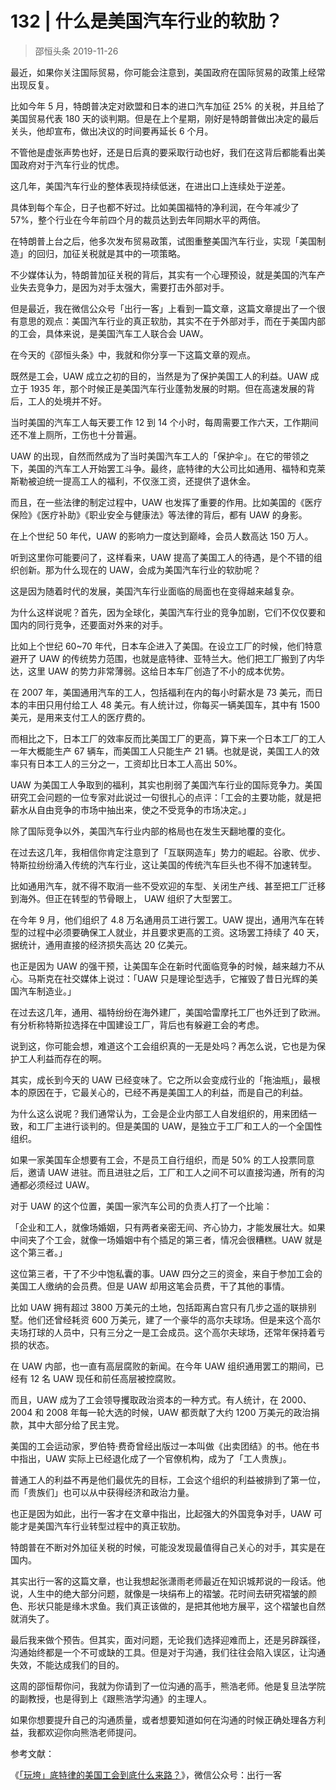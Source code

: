 # 132 | 什么是美国汽车行业的软肋？
> 邵恒头条
2019-11-26

最近，如果你关注国际贸易，你可能会注意到，美国政府在国际贸易的政策上经常出现反复。

比如今年 5 月，特朗普决定对欧盟和日本的进口汽车加征 25% 的关税，并且给了美国贸易代表 180 天的谈判期。但是在上个星期，刚好是特朗普做出决定的最后关头，他却宣布，做出决议的时间要再延长 6 个月。

不管他是虚张声势也好，还是日后真的要采取行动也好，我们在这背后都能看出美国政府对于汽车行业的忧虑。

这几年，美国汽车行业的整体表现持续低迷，在进出口上连续处于逆差。

具体到每个车企，日子也都不好过。比如美国福特的净利润，在今年减少了 57%，整个行业在今年前四个月的裁员达到去年同期水平的两倍。

在特朗普上台之后，他多次发布贸易政策，试图重整美国汽车行业，实现「美国制造」的回归，加征关税就是其中的一项策略。

不少媒体认为，特朗普加征关税的背后，其实有一个心理预设，就是美国的汽车产业失去竞争力，是因为对手太强大，需要打击外部对手。

但是最近，我在微信公众号「出行一客」上看到一篇文章，这篇文章提出了一个很有意思的观点：美国汽车行业的真正软肋，其实不在于外部对手，而在于美国内部的工会，具体来说，是美国汽车工人联合会 UAW。

在今天的《邵恒头条》中，我就和你分享一下这篇文章的观点。

既然是工会，UAW 成立之初的目的，当然是为了保护美国工人的利益。UAW 成立于 1935 年，那个时候正是美国汽车行业蓬勃发展的时期。但在高速发展的背后，工人的处境并不好。

当时美国的汽车工人每天要工作 12 到 14 个小时，每周需要工作六天，工作期间还不准上厕所，工伤也十分普遍。

UAW 的出现，自然而然成为了当时美国汽车工人的「保护伞」。在它的带领之下，美国的汽车工人开始罢工斗争。最终，底特律的大公司比如通用、福特和克莱斯勒被迫统一提高工人的福利，不仅涨工资，还提供了退休金。

而且，在一些法律的制定过程中，UAW 也发挥了重要的作用。比如美国的《医疗保险》《医疗补助》《职业安全与健康法》等法律的背后，都有 UAW 的身影。

在上个世纪 50 年代，UAW 的影响力一度达到巅峰，会员人数高达 150 万人。

听到这里你可能要问了，这样看来，UAW 提高了美国工人的待遇，是个不错的组织创新。那为什么现在的 UAW，会成为美国汽车行业的软肋呢？

这是因为随着时代的发展，美国汽车行业面临的局面也在变得越来越复杂。

为什么这样说呢？首先，因为全球化，美国汽车行业的竞争加剧，它们不仅仅要和国内的同行竞争，还要面对外来的对手。

比如上个世纪 60~70 年代，日本车企进入了美国。在设立工厂的时候，他们特意避开了 UAW 的传统势力范围，也就是底特律、亚特兰大。他们把工厂搬到了内华达，这里 UAW 的势力非常薄弱。这给日本车厂创造了不小的成本优势。

在 2007 年，美国通用汽车的工人，包括福利在内的每小时薪水是 73 美元，而日本的丰田只用付给工人 48 美元。有人统计过，你每买一辆美国车，其中有 1500 美元，是用来支付工人的医疗费的。

而相比之下，日本工厂的效率反而比美国工厂的更高，算下来一个日本工厂的工人一年大概能生产 67 辆车，而美国工人只能生产 21 辆。也就是说，美国工人的效率只有日本工人的三分之一，工资却比日本工人高出 50%。

UAW 为美国工人争取到的福利，其实也削弱了美国汽车行业的国际竞争力。美国研究工会问题的一位专家对此说过一句很扎心的点评：「工会的主要功能，就是把薪水从自由竞争的市场中抽出来，使之不受竞争的市场决定。」

除了国际竞争以外，美国汽车行业内部的格局也在发生天翻地覆的变化。

在过去这几年，我相信你肯定注意到了「互联网造车」势力的崛起。谷歌、优步、特斯拉纷纷涌入传统的汽车行业，这让美国的传统汽车巨头也不得不加速转型。

比如通用汽车，就不得不取消一些不受欢迎的车型、关闭生产线、甚至把工厂迁移到海外。但正在转型的节骨眼上， UAW 组织了大型罢工。

在今年 9 月，他们组织了 4.8 万名通用员工进行罢工。UAW 提出，通用汽车在转型的过程中必须要确保工人就业，并且要求更高的工资。这场罢工持续了 40 天，据统计，通用直接的经济损失高达 20 亿美元。

也正是因为 UAW 的强干预，让美国车企在新时代面临竞争的时候，越来越力不从心。马斯克在社交媒体上说过：「UAW 只是理论型选手，它摧毁了昔日光辉的美国汽车制造业。」

在过去这几年，通用、福特纷纷在海外建厂，美国哈雷摩托工厂也外迁到了欧洲。有分析称特斯拉选择在中国建设工厂，背后也有躲避工会的考虑。

说到这，你可能会想，难道这个工会组织真的一无是处吗？再怎么说，它也是为保护工人利益而存在的啊。

其实，成长到今天的 UAW 已经变味了。它之所以会变成行业的「拖油瓶」，最根本的原因在于，它最关心的，已经不再是美国工人的利益，而是自己的利益。

为什么这么说呢？我们通常认为，工会是企业内部工人自发组织的，用来团结一致，和工厂主进行谈判的。但是美国的 UAW，是独立于工厂和工人的一个全国性组织。

如果一家美国车企想要有工会，不是员工自行组织，而是 50% 的工人投票同意后，邀请 UAW 进驻。而且进驻之后，工厂和工人之间不可以直接沟通，所有的沟通都必须经过 UAW。

对于 UAW 的这个位置，美国一家汽车公司的负责人打了一个比喻：

「企业和工人，就像场婚姻，只有两者亲密无间、齐心协力，才能发展壮大。如果中间夹了个工会，就像一场婚姻中有个插足的第三者，情况会很糟糕。UAW 就是这个第三者。」

这位第三者，干了不少中饱私囊的事。UAW 四分之三的资金，来自于参加工会的美国工人缴纳的会员费。但是 UAW 却用这笔会员费，干了其他的事情。

比如 UAW 拥有超过 3800 万美元的土地，包括距离白宫只有几步之遥的联排别墅。他们还曾经耗资 600 万美元，建了一个豪华的高尔夫球场。但是来这个高尔夫场打球的人员中，只有三分之一是工会成员。这个高尔夫球场，还常年保持着亏损的状态。

在 UAW 内部，也一直有高层腐败的新闻。在今年 UAW 组织通用罢工的期间，已经有 12 名 UAW 现任和前任高层被控腐败。

而且，UAW 成为了工会领导攫取政治资本的一种方式。有人统计，在 2000、2004 和 2008 年每一轮大选的时候，UAW 都贡献了大约 1200 万美元的政治捐款，其中大部分给了民主党。

美国的工会运动家，罗伯特·费奇曾经出版过一本叫做《出卖团结》的书。他在书中指出，UAW 实际上已经退化成了一个官僚机构，成为了「工人贵族」。

普通工人的利益不再是他们最优先的目标，工会这个组织的利益被排到了第一位，而「贵族们」也可以从中获得经济和政治力量。

也正是因为如此，出行一客才在文章中指出，比起强大的外国竞争对手，UAW 可能才是美国汽车行业转型过程中的真正软肋。

特朗普在不断对外加征关税的时候，可能没发现最值得自己关心的对手，其实是在国内。

其实出行一客的这篇文章，也让我想起张潇雨老师最近在知识城邦说的一段话。他说，人生中的绝大部分问题，就像是一块绢布上的褶皱。花时间去研究褶皱的颜色、形状只能是缘木求鱼。我们真正该做的，是把其他地方展平，这个褶皱也自然就消失了。

最后我来做个预告。但其实，面对问题，无论我们选择迎难而上，还是另辟蹊径，沟通始终都是一个不可或缺的工具。但是对于沟通，我们往往会陷入误区，让沟通失效，不能达成我们的目的。

这周的邵恒帮你问，我就为你请到了一位沟通的高手，熊浩老师。他是复旦法学院的副教授，也是得到上《跟熊浩学沟通》的主理人。

如果你想要提升自己的沟通质量，或者想要知道如何在沟通的时候正确处理各方利益，我都欢迎你向熊浩老师提问。

参考文献：

《[「玩垮」底特律的美国工会到底什么来路？](https://mp.weixin.qq.com/s/tb9GrPKUMheVQH_kN8SYPA)》，微信公众号：出行一客